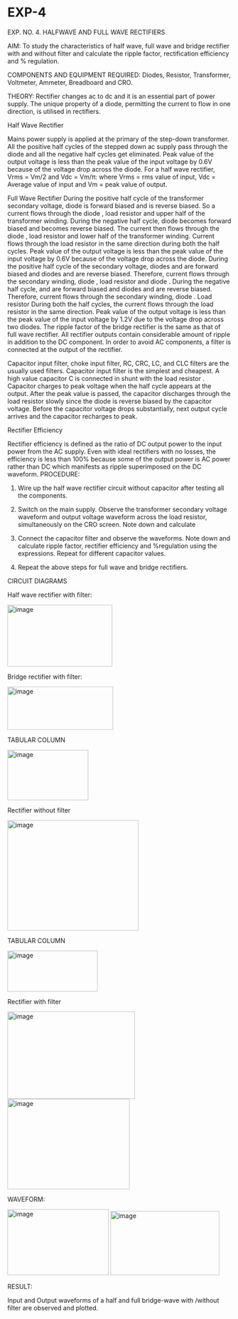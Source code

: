 # EXP-4
EXP. NO. 4. 		HALFWAVE  AND FULL WAVE  RECTIFIERS

AIM: To study the characteristics of half wave, full wave and bridge rectifier with and without filter and calculate the ripple factor, rectification efficiency and % regulation.

COMPONENTS  AND  EQUIPMENT  REQUIRED:  Diodes,  Resistor,  Transformer,  Voltmeter, Ammeter, Breadboard and CRO.

THEORY: Rectifier changes ac to dc and it is an essential part of power supply. The unique property of a diode, permitting the current to flow in one direction, is utilised in rectifiers.

Half Wave Rectifier


Mains power supply is applied at the primary of the step-down transformer. All the positive half cycles of the stepped down ac supply pass through the diode and all the negative half cycles get eliminated. Peak value of the output voltage is less than the peak value of the input voltage by 0.6V because of the voltage drop across the diode.
For a half wave rectifier, Vrms = Vm/2 and Vdc = Vm/π: where Vrms = rms value of input, Vdc = Average value of input and Vm = peak value of output.


Full Wave Rectifier
During the positive half cycle of the transformer secondary voltage, diode     is forward biased and      is reverse biased. So a current flows through the diode     , load resistor      and upper half of the transformer  winding.  During  the  negative  half  cycle,  diode       becomes  forward  biased  and becomes reverse biased. The current then flows through the diode     , load resistor      and lower half of the transformer winding. Current flows through the load resistor in the same direction during both the half cycles. Peak value of the output voltage is less than the peak value of the input voltage by 0.6V
because of the voltage drop across the diode.
During the positive half cycle of the secondary voltage, diodes      and      are forward biased and diodes and      are reverse biased. Therefore, current flows through the secondary winding, diode     , load resistor
and diode     . During the negative half cycle,      and      are forward biased and diodes      and      are reverse biased. Therefore, current flows through the secondary winding, diode     . Load resistor       During both the half cycles, the current flows through the load resistor in the same direction. Peak value of the output voltage is less than the peak value of the input voltage by 1.2V due to the voltage drop across two diodes. The ripple factor of the bridge rectifier is the same as that of full wave rectifier.
All rectifier outputs contain considerable amount of ripple in addition to the DC component. In order to avoid AC components, a filter is connected at the output of the rectifier.

Capacitor input filter, choke input filter, RC, CRC, LC, and CLC filters are the usually used filters. Capacitor input filter is the simplest and cheapest. A high value capacitor C is connected in shunt with the load resistor     . Capacitor charges to peak voltage      when the half cycle appears at the output. After the peak value is passed, the capacitor discharges through the load resistor slowly since the diode is reverse biased by the capacitor voltage. Before the capacitor voltage drops substantially, next output cycle arrives and the capacitor recharges to peak.

Rectifier Efficiency

Rectifier efficiency is defined as the ratio of DC output power to the input power from the AC supply. Even with ideal rectifiers with no losses, the efficiency is less than 100% because some of the output power is AC power rather than DC which manifests as ripple superimposed on the DC waveform.
PROCEDURE:

1.   Wire up the half wave rectifier circuit without capacitor after testing all the components.

2.   Switch on the main supply. Observe the transformer secondary voltage waveform and output voltage waveform across the load resistor, simultaneously on the CRO screen. Note down       and calculate
3.   Connect the capacitor filter and observe the waveforms. Note down and calculate ripple factor, rectifier efficiency and %regulation using the expressions. Repeat for different capacitor values.
4.   Repeat the above steps for full wave and bridge rectifiers.

CIRCUIT DIAGRAMS

Half wave rectifier with filter:

<img width="236" height="139" alt="image" src="https://github.com/user-attachments/assets/90227578-0c51-4dd0-b714-601c7e789e3d" />



Bridge rectifier with filter:

<img width="238" height="97" alt="image" src="https://github.com/user-attachments/assets/0c705955-0524-4dea-b06e-65709de2135e" />



TABULAR COLUMN

<img width="182" height="113" alt="image" src="https://github.com/user-attachments/assets/9fd1decb-3cbc-4703-85d9-af65206b1f0c" />


Rectifier without filter

<img width="295" height="248" alt="image" src="https://github.com/user-attachments/assets/4f89707d-1231-4c05-a3ec-84ccbb1629c5" />



TABULAR COLUMN

<img width="203" height="92" alt="image" src="https://github.com/user-attachments/assets/32cc6db7-c3a0-4ac3-a4b3-29384e6f0d63" />

Rectifier with filter

<img width="287" height="196" alt="image" src="https://github.com/user-attachments/assets/d25b8582-a447-46fb-ba97-00b025e87217" />


<img width="275" height="203" alt="image" src="https://github.com/user-attachments/assets/73c59670-adce-4cc1-bdbe-311aaedb2c74" />


WAVEFORM:

<img width="228" height="148" alt="image" src="https://github.com/user-attachments/assets/e8fc4f0a-52f2-482d-af4c-cf1219532d61" />


<img width="245" height="144" alt="image" src="https://github.com/user-attachments/assets/04872b86-46d5-46aa-9865-3c4bd7ee1313" />


RESULT:

Input and Output waveforms of a half and full bridge-wave with /without filter are observed and plotted.
